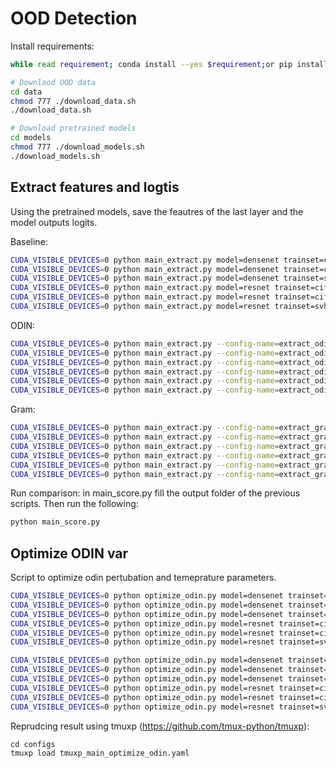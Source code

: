 # OOD Detection

Install requirements:
```bash
while read requirement; conda install --yes $requirement;or pip install $requirement; end < requirements.txt
```

```bash
# Downlaod OOD data
cd data
chmod 777 ./download_data.sh
./download_data.sh

# Download pretrained models
cd models
chmod 777 ./download_models.sh
./download_models.sh
```



## Extract features and logtis

Using the pretrained models, save the feautres of the last layer and the model outputs logits.

Baseline:

```bash
CUDA_VISIBLE_DEVICES=0 python main_extract.py model=densenet trainset=cifar10 ;\
CUDA_VISIBLE_DEVICES=0 python main_extract.py model=densenet trainset=cifar100 ;\
CUDA_VISIBLE_DEVICES=0 python main_extract.py model=densenet trainset=svhn ;\
CUDA_VISIBLE_DEVICES=0 python main_extract.py model=resnet trainset=cifar10 ;\
CUDA_VISIBLE_DEVICES=0 python main_extract.py model=resnet trainset=cifar100 ;\
CUDA_VISIBLE_DEVICES=0 python main_extract.py model=resnet trainset=svhn ;
```

ODIN:

```bash
CUDA_VISIBLE_DEVICES=0 python main_extract.py --config-name=extract_odin model=densenet trainset=cifar10 ;\
CUDA_VISIBLE_DEVICES=0 python main_extract.py --config-name=extract_odin model=densenet trainset=cifar100 ;\
CUDA_VISIBLE_DEVICES=0 python main_extract.py --config-name=extract_odin model=densenet trainset=svhn ;\
CUDA_VISIBLE_DEVICES=0 python main_extract.py --config-name=extract_odin model=resnet trainset=cifar10 ;\
CUDA_VISIBLE_DEVICES=0 python main_extract.py --config-name=extract_odin model=resnet trainset=cifar100 ;\
CUDA_VISIBLE_DEVICES=0 python main_extract.py --config-name=extract_odin model=resnet trainset=svhn ;
```

Gram:

```bash
CUDA_VISIBLE_DEVICES=0 python main_extract.py --config-name=extract_gram model=densenet trainset=cifar10 ;\
CUDA_VISIBLE_DEVICES=0 python main_extract.py --config-name=extract_gram model=densenet trainset=cifar100 ;\
CUDA_VISIBLE_DEVICES=0 python main_extract.py --config-name=extract_gram model=densenet trainset=svhn ;
CUDA_VISIBLE_DEVICES=0 python main_extract.py --config-name=extract_gram model=resnet trainset=cifar10 ;\
CUDA_VISIBLE_DEVICES=0 python main_extract.py --config-name=extract_gram model=resnet trainset=cifar100 ;
CUDA_VISIBLE_DEVICES=0 python main_extract.py --config-name=extract_gram model=resnet trainset=svhn ;
```

Run comparison: in main_score.py fill the output folder of the previous scripts. Then run the following:

```bash
python main_score.py
```



## Optimize ODIN var

Script to optimize odin pertubation and temeprature parameters.

```bash
CUDA_VISIBLE_DEVICES=0 python optimize_odin.py model=densenet trainset=cifar10 ;\
CUDA_VISIBLE_DEVICES=0 python optimize_odin.py model=densenet trainset=cifar100 ;\
CUDA_VISIBLE_DEVICES=0 python optimize_odin.py model=densenet trainset=svhn ;\
CUDA_VISIBLE_DEVICES=0 python optimize_odin.py model=resnet trainset=cifar10 ;\
CUDA_VISIBLE_DEVICES=0 python optimize_odin.py model=resnet trainset=cifar100 ;\
CUDA_VISIBLE_DEVICES=0 python optimize_odin.py model=resnet trainset=svhn ;
```

```bash
CUDA_VISIBLE_DEVICES=0 python optimize_odin.py model=densenet trainset=cifar10 is_with_pnml=true ;\
CUDA_VISIBLE_DEVICES=0 python optimize_odin.py model=densenet trainset=cifar100 is_with_pnml=true ;\
CUDA_VISIBLE_DEVICES=0 python optimize_odin.py model=densenet trainset=svhn is_with_pnml=true ;\
CUDA_VISIBLE_DEVICES=0 python optimize_odin.py model=resnet trainset=cifar10 is_with_pnml=true ;\
CUDA_VISIBLE_DEVICES=0 python optimize_odin.py model=resnet trainset=cifar100 is_with_pnml=true ;\
CUDA_VISIBLE_DEVICES=0 python optimize_odin.py model=resnet trainset=svhn is_with_pnml=true ;
```

Reprudcing result using tmuxp (https://github.com/tmux-python/tmuxp):

```bsh
cd configs
tmuxp load tmuxp_main_optimize_odin.yaml
```